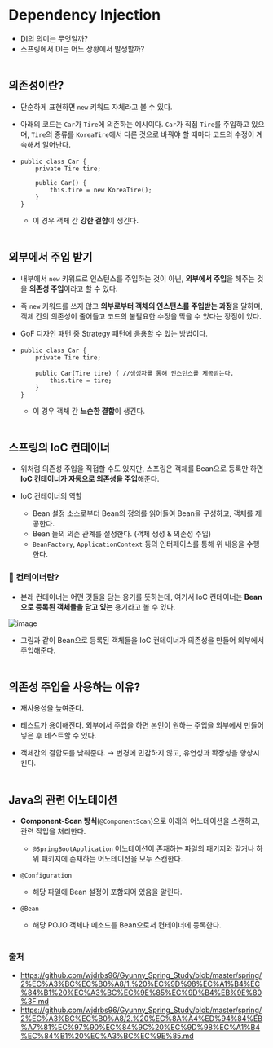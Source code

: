 # Dependency Injection
- DI의 의미는 무엇일까?
- 스프링에서 DI는 어느 상황에서 발생할까?
<br></br>

## 의존성이란?
- 단순하게 표현하면 `new` 키워드 자체라고 볼 수 있다.

- 아래의 코드는 `Car`가 `Tire`에 의존하는 예시이다. `Car`가 직접 `Tire`를 주입하고 있으며, `Tire`의 종류를 `KoreaTire`에서 다른 것으로 바꿔야 할 때마다 코드의 수정이 계속해서 일어난다.

-   ```
    public class Car {
        private Tire tire;

        public Car() {
            this.tire = new KoreaTire();
        }
    }
    ```
    - 이 경우 객체 간 **강한 결합**이 생긴다.
<br></br>

## 외부에서 주입 받기
- 내부에서 `new` 키워드로 인스턴스를 주입하는 것이 아닌, **외부에서 주입**을 해주는 것을 **의존성 주입**이라고 할 수 있다. 

- 즉 `new` 키워드를 쓰지 않고 **외부로부터 객체의 인스턴스를 주입받는 과정**을 말하며, 객체 간의 의존성이 줄어들고 코드의 불필요한 수정을 막을 수 있다는 장점이 있다. 

- GoF 디자인 패턴 중 Strategy 패턴에 응용할 수 있는 방법이다.

-   ```
    public class Car {
        private Tire tire;

        public Car(Tire tire) { //생성자를 통해 인스턴스를 제공받는다.
            this.tire = tire;
        }
    }
    ```
    - 이 경우 객체 간 **느슨한 결합**이 생긴다.
<br></br>

## 스프링의 IoC 컨테이너
- 위처럼 의존성 주입을 직접할 수도 있지만, 스프링은 객체를 Bean으로 등록만 하면 **IoC 컨테이너가 자동으로 의존성을 주입**해준다.

- IoC 컨테이너의 역할
    - Bean 설정 소스로부터 Bean의 정의를 읽어들여 Bean을 구성하고, 객체를 제공한다.
    - Bean 들의 의존 관계를 설정한다. (객체 생성 & 의존성 주입)
    - `BeanFactory`, `ApplicationContext` 등의 인터페이스를 통해 위 내용을 수행한다.

### 📌 컨테이너란?
- 본래 컨테이너는 어떤 것들을 담는 용기를 뜻하는데, 여기서 IoC 컨테이너는 **Bean으로 등록된 객체들을 담고 있는** 용기라고 볼 수 있다.

![image](https://github.com/jinju9553/CS-Study/assets/69393506/e979ebd2-981a-42a7-805a-e52393c78a79)

- 그림과 같이 Bean으로 등록된 객체들을 IoC 컨테이너가 의존성을 만들어 외부에서 주입해준다.
<br></br>

## 의존성 주입을 사용하는 이유?
- 재사용성을 높여준다.

- 테스트가 용이해진다. 외부에서 주입을 하면 본인이 원하는 주입을 외부에서 만들어 넣은 후 테스트할 수 있다.

- 객체간의 결합도를 낮춰준다. → 변경에 민감하지 않고, 유연성과 확장성을 향상시킨다.
<br></br>

## Java의 관련 어노테이션
- **Component-Scan 방식**(`@ComponentScan`)으로 아래의 어노테이션을 스캔하고, 관련 작업을 처리한다.
    - `@SpringBootApplication` 어노테이션이 존재하는 파일의 패키지와 같거나 하위 패키지에 존재하는 어노테이션을 모두 스캔한다.

- `@Configuration`
    - 해당 파일에 Bean 설정이 포함되어 있음을 알린다.

- `@Bean`
    - 해당 POJO 객체나 메소드를 Bean으로서 컨테이너에 등록한다.
<br></br>

### 출처
- https://github.com/wjdrbs96/Gyunny_Spring_Study/blob/master/spring/2%EC%A3%BC%EC%B0%A8/1.%20%EC%9D%98%EC%A1%B4%EC%84%B1%20%EC%A3%BC%EC%9E%85%EC%9D%B4%EB%9E%80%3F.md
- https://github.com/wjdrbs96/Gyunny_Spring_Study/blob/master/spring/2%EC%A3%BC%EC%B0%A8/2.%20%EC%8A%A4%ED%94%84%EB%A7%81%EC%97%90%EC%84%9C%20%EC%9D%98%EC%A1%B4%EC%84%B1%20%EC%A3%BC%EC%9E%85.md
